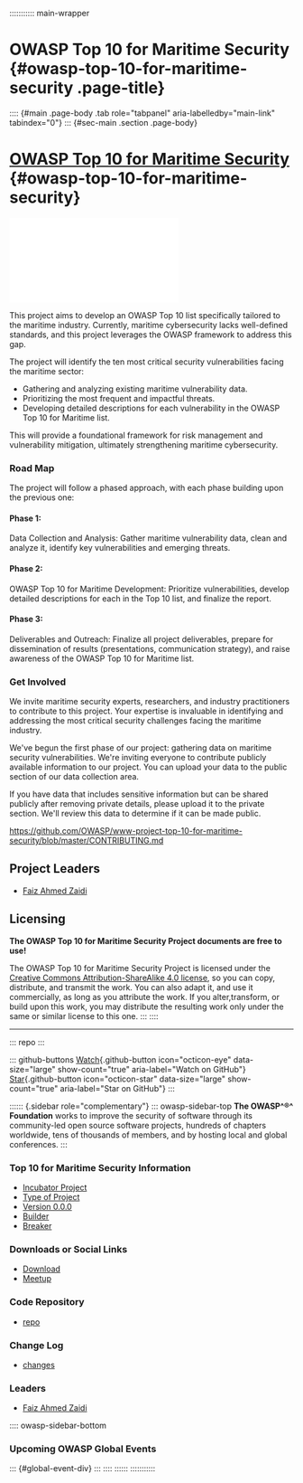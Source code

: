 ::::::::::: main-wrapper
# OWASP Top 10 for Maritime Security {#owasp-top-10-for-maritime-security .page-title}

:::: {#main .page-body .tab role="tabpanel" aria-labelledby="main-link" tabindex="0"}
::: {#sec-main .section .page-body}
# [OWASP Top 10 for Maritime Security](index.html) {#owasp-top-10-for-maritime-security}

![alt
text](../../github.com/OWASP/www-project-top-10-for-maritime-security/blob/main/assets/images/icon.html)

This project aims to develop an OWASP Top 10 list specifically tailored
to the maritime industry. Currently, maritime cybersecurity lacks
well-defined standards, and this project leverages the OWASP framework
to address this gap.

The project will identify the ten most critical security vulnerabilities
facing the maritime sector:

- Gathering and analyzing existing maritime vulnerability data.
- Prioritizing the most frequent and impactful threats.
- Developing detailed descriptions for each vulnerability in the OWASP
  Top 10 for Maritime list.

This will provide a foundational framework for risk management and
vulnerability mitigation, ultimately strengthening maritime
cybersecurity.

### Road Map

The project will follow a phased approach, with each phase building upon
the previous one:

#### Phase 1:

Data Collection and Analysis: Gather maritime vulnerability data, clean
and analyze it, identify key vulnerabilities and emerging threats.

#### Phase 2:

OWASP Top 10 for Maritime Development: Prioritize vulnerabilities,
develop detailed descriptions for each in the Top 10 list, and finalize
the report.

#### Phase 3:

Deliverables and Outreach: Finalize all project deliverables, prepare
for dissemination of results (presentations, communication strategy),
and raise awareness of the OWASP Top 10 for Maritime list.

### Get Involved

We invite maritime security experts, researchers, and industry
practitioners to contribute to this project. Your expertise is
invaluable in identifying and addressing the most critical security
challenges facing the maritime industry.

We've begun the first phase of our project: gathering data on maritime
security vulnerabilities. We're inviting everyone to contribute publicly
available information to our project. You can upload your data to the
public section of our data collection area.

If you have data that includes sensitive information but can be shared
publicly after removing private details, please upload it to the private
section. We'll review this data to determine if it can be made public.

<https://github.com/OWASP/www-project-top-10-for-maritime-security/blob/master/CONTRIBUTING.md>

## Project Leaders

- [Faiz Ahmed Zaidi](https://www.linkedin.com/in/faizzaidi/)

## Licensing

**The OWASP Top 10 for Maritime Security Project documents are free to
use!**

The OWASP Top 10 for Maritime Security Project is licensed under the
[Creative Commons Attribution-ShareAlike 4.0
license](http://creativecommons.org/licenses/by-sa/4.0/), so you can
copy, distribute, and transmit the work. You can also adapt it, and use
it commercially, as long as you attribute the work. If you
alter,transform, or build upon this work, you may distribute the
resulting work only under the same or similar license to this one.
:::
::::

------------------------------------------------------------------------

::: repo
:::

::: github-buttons
[Watch](https://github.com/owasp/www-project-top-10-for-maritime-security/subscription){.github-button
icon="octicon-eye" data-size="large" show-count="true"
aria-label="Watch on GitHub"}
[Star](https://github.com/owasp/www-project-top-10-for-maritime-security){.github-button
icon="octicon-star" data-size="large" show-count="true"
aria-label="Star on GitHub"}
:::

:::::: {.sidebar role="complementary"}
::: owasp-sidebar-top
**The OWASP^®^ Foundation** works to improve the security of software
through its community-led open source software projects, hundreds of
chapters worldwide, tens of thousands of members, and by hosting local
and global conferences.
:::

### Top 10 for Maritime Security Information

- [Incubator Project](#)
- [Type of Project](#)
- [Version 0.0.0](#)
- [Builder](#)
- [Breaker](#)

### Downloads or Social Links

- [Download](#)
- [Meetup](#)

### Code Repository

- [repo](#)

### Change Log

- [changes](#)

### Leaders

- [Faiz Ahmed
  Zaidi](../cdn-cgi/l/email-protection.html#3f795e5645117e57525a5b655e565b567f50485e4c4f11504d58)

:::: owasp-sidebar-bottom
### Upcoming OWASP Global Events

::: {#global-event-div}
:::
::::
::::::
:::::::::::
